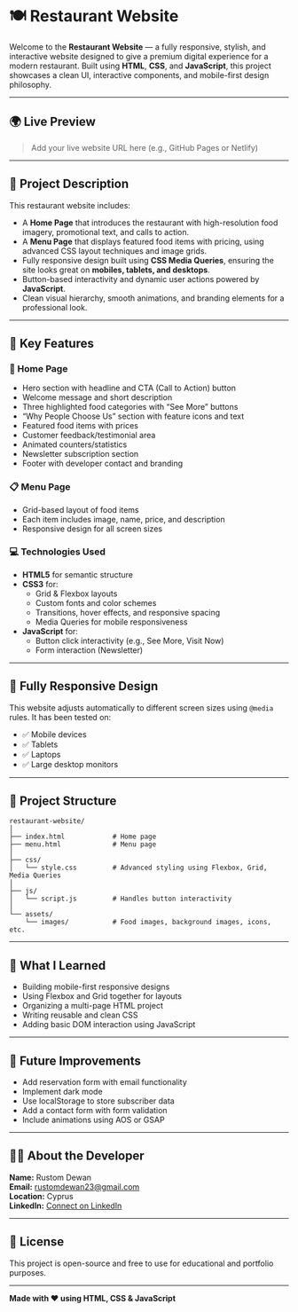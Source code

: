 
# 🍽️ Restaurant Website

Welcome to the **Restaurant Website** — a fully responsive, stylish, and interactive website designed to give a premium digital experience for a modern restaurant. Built using **HTML**, **CSS**, and **JavaScript**, this project showcases a clean UI, interactive components, and mobile-first design philosophy.

---

## 🌍 Live Preview

> Add your live website URL here (e.g., GitHub Pages or Netlify)

---

## 📄 Project Description

This restaurant website includes:

- A **Home Page** that introduces the restaurant with high-resolution food imagery, promotional text, and calls to action.
- A **Menu Page** that displays featured food items with pricing, using advanced CSS layout techniques and image grids.
- Fully responsive design built using **CSS Media Queries**, ensuring the site looks great on **mobiles, tablets, and desktops**.
- Button-based interactivity and dynamic user actions powered by **JavaScript**.
- Clean visual hierarchy, smooth animations, and branding elements for a professional look.

---

## 🚀 Key Features

### 🎯 Home Page
- Hero section with headline and CTA (Call to Action) button
- Welcome message and short description
- Three highlighted food categories with “See More” buttons
- “Why People Choose Us” section with feature icons and text
- Featured food items with prices
- Customer feedback/testimonial area
- Animated counters/statistics
- Newsletter subscription section
- Footer with developer contact and branding

### 📋 Menu Page
- Grid-based layout of food items
- Each item includes image, name, price, and description
- Responsive design for all screen sizes

### 💻 Technologies Used
- **HTML5** for semantic structure
- **CSS3** for:
  - Grid & Flexbox layouts
  - Custom fonts and color schemes
  - Transitions, hover effects, and responsive spacing
  - Media Queries for mobile responsiveness
- **JavaScript** for:
  - Button click interactivity (e.g., See More, Visit Now)
  - Form interaction (Newsletter)

---

## 📱 Fully Responsive Design

This website adjusts automatically to different screen sizes using `@media` rules. It has been tested on:

- ✅ Mobile devices
- ✅ Tablets
- ✅ Laptops
- ✅ Large desktop monitors

---

## 📁 Project Structure

```
restaurant-website/
│
├── index.html            # Home page
├── menu.html             # Menu page
│
├── css/
│   └── style.css         # Advanced styling using Flexbox, Grid, Media Queries
│
├── js/
│   └── script.js         # Handles button interactivity
│
└── assets/
    └── images/           # Food images, background images, icons, etc.
```

---

## 🧠 What I Learned

- Building mobile-first responsive designs
- Using Flexbox and Grid together for layouts
- Organizing a multi-page HTML project
- Writing reusable and clean CSS
- Adding basic DOM interaction using JavaScript

---

## 📌 Future Improvements

- Add reservation form with email functionality
- Implement dark mode
- Use localStorage to store subscriber data
- Add a contact form with form validation
- Include animations using AOS or GSAP

---

## 👨‍💻 About the Developer

**Name:** Rustom Dewan  
**Email:** rustomdewan23@gmail.com  
**Location:** Cyprus  
**LinkedIn:** [Connect on LinkedIn](https://linkedin.com)

---

## 🔐 License

This project is open-source and free to use for educational and portfolio purposes.

---

**Made with ❤️ using HTML, CSS & JavaScript**
